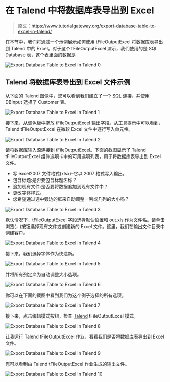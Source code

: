 # 在 Talend 中将数据库表导出到 Excel

> 原文：<https://www.tutorialgateway.org/export-database-table-to-excel-in-talend/>

在本节中，我们将通过一个示例展示如何使用 tFileOutputExcel 将数据库表导出到 Talend 中的 Excel。对于这个 tFileOutputExcel 演示，我们使用的是 SQL Database 表，这个表里面的数据是

![Export Database Table to Excel in Talend 0](img/4185bee1c2cba21312f28ef4161384a3.png)

## Talend 将数据库表导出到 Excel 文件示例

从下面的 Talend 图像中，您可以看到我们建立了一个 [SQL](https://www.tutorialgateway.org/sql/) 连接，并使用 DBInput 选择了 Customer 表。

![Export Database Table to Excel in Talend 1](img/dbd54d1b037ee6061380b1059f996843.png)

接下来，从调色板中拖放 tFileOutputExcel 输出字段。从工具提示中可以看到，Talend tFileOutputExcel 在微软 Excel 文件中逐行写入单元格。

![Export Database Table to Excel in Talend 2](img/92941b3ab63a36e83a07f21d036ab8aa.png)

请将数据库输入源连接到 tFileOutputExcel。下面的截图显示了 Talend tFileOutputExcel 组件选项卡中的可用选项列表，用于将数据库表导出到 Excel 文件。

*   写 excel2007 文件格式(xlsx)–它以 2007 格式写入输出。
*   包含标题:是否要包含标题名称？
*   追加现有文件:是否要将数据追加到现有文件中？
*   更改字体样式。
*   您希望通过选中旁边的框来自动调整一列或几列的大小吗？

![Export Database Table to Excel in Talend 3](img/4337870898ac63ddbe075e485b90a28d.png)

默认情况下，tFileOutputExcel 字段选择默认位置和 out.xls 作为文件名。请单击浏览(…)按钮选择现有文件或创建新的 Excel 文件。这里，我们在输出文件目录中创建客户。

![Export Database Table to Excel in Talend 4](img/f92a85cf66b25af5cd6473f353cf7b50.png)

接下来，我们选择字体作为快递新。

![Export Database Table to Excel in Talend 5](img/2bf572735cef5a69f7599478bbef7c27.png)

并将所有列定义为自动调整大小选项。

![Export Database Table to Excel in Talend 6](img/2d28fd5fcdcd51027d4ef288f631c0c3.png)

你可以在下面的截图中看到我们为这个例子选择的所有选项。

![Export Database Table to Excel in Talend 7](img/62eb7e8ce800fcada8d20a534270078c.png)

接下来，点击编辑模式按钮，检查 [Talend](https://www.tutorialgateway.org/talend-tutorial/) tFileOutputExcel 模式。

![Export Database Table to Excel in Talend 8](img/20d4d41cba23c00e55c38b0748b53846.png)

让我运行 Talend tFileOutputExcel 作业，看看我们是否将数据库表导出到 Excel 文件。

![Export Database Table to Excel in Talend 9](img/39d08a4887f8d8d7aea36197587eeac3.png)

您可以看到由 Talend tFileOutputExcel 作业生成的输出文件。

![Export Database Table to Excel in Talend 10](img/ee3f632bce300bc320f73c83fb33d33a.png)